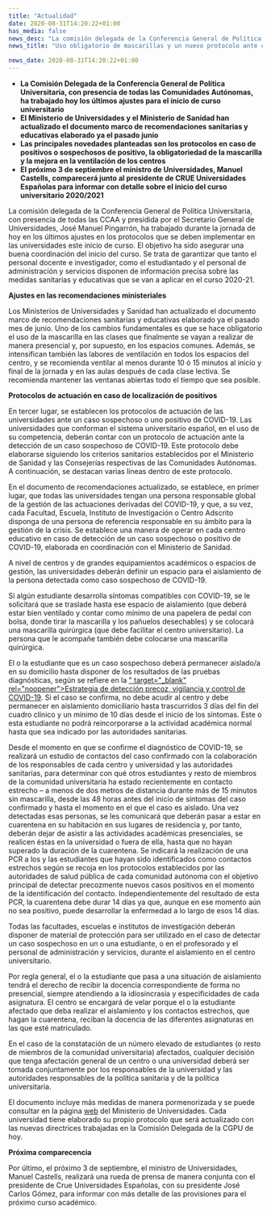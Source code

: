 ```yaml
---
title: "Actualidad"
date: 2020-08-31T14:20:22+01:00
has_media: false
news_desc: "La comisión delegada de la Conferencia General de Política Universitaria, con presencia de todas las CCAA y presidida por el Secretario General de Universidades, José Manuel Pingarrón, ha trabajado durante la jornada de hoy en los últimos ajustes en los protocolos que se deben implementar en las universidades este inicio de curso."
news_title: "Uso obligatorio de mascarillas y un nuevo protocolo ante casos positivos de COVID-19 para el nuevo curso universitario 2020/2021"

news_date: 2020-08-31T14:20:22+01:00
---
```

<ul>
<li><b>La Comisión Delegada de la Conferencia General de Política Universitaria, con presencia de todas las Comunidades Autónomas, ha trabajado hoy los últimos ajustes para el inicio de curso universitario</b></li>
<li><b>El Ministerio de Universidades y el Ministerio de Sanidad han actualizado el documento marco de recomendaciones sanitarias y educativas elaborado ya el pasado junio</b></li>
<li><b>Las principales novedades planteadas son los protocolos en caso de positivos o sospechosos de positivo, la obligatoriedad de la mascarilla y la mejora en la ventilación de los centros</b></li>
<li><b>El próximo 3 de septiembre el ministro de Universidades, Manuel Castells, comparecerá junto al presidente de CRUE Universidades Españolas para informar con detalle sobre el inicio del curso universitario 2020/2021</b></li>
</ul>
<p>La comisión delegada de la Conferencia General de Política Universitaria, con presencia de todas las CCAA y presidida por el Secretario General de Universidades, José Manuel Pingarrón, ha trabajado durante la jornada de hoy en los últimos ajustes en los protocolos que se deben implementar en las universidades este inicio de curso. El objetivo ha sido asegurar una buena coordinación del inicio del curso. Se trata de garantizar que tanto el personal docente e investigador, como el estudiantado y el personal de administración y servicios disponen de información precisa sobre las medidas sanitarias y educativas que se van a aplicar en el curso 2020-21.</p>
<p><b>Ajustes en las recomendaciones ministeriales</b></p>
<p>Los Ministerios de Universidades y Sanidad han actualizado el documento marco de recomendaciones sanitarias y educativas elaborado ya el pasado mes de junio. Uno de los cambios fundamentales es que se hace obligatorio el uso de la mascarilla en las clases que finalmente se vayan a realizar de manera presencial y, por supuesto, en los espacios comunes. Además, se intensifican también las labores de ventilación en todos los espacios del centro, y se recomienda ventilar al menos durante 10 ó 15 minutos al inicio y final de la jornada y en las aulas después de cada clase lectiva. Se recomienda mantener las ventanas abiertas todo el tiempo que sea posible.</p>
<p><b>Protocolos de actuación en caso de localización de positivos</b></p>
<p>En tercer lugar, se establecen los protocolos de actuación de las universidades ante un caso sospechoso o uno positivo de COVID-19. Las universidades que conforman el sistema universitario español, en el uso de su competencia, deberán contar con un protocolo de actuación ante la detección de un caso sospechoso de COVID-19. Este protocolo debe elaborarse siguiendo los criterios sanitarios establecidos por el Ministerio de Sanidad y las Consejerías respectivas de las Comunidades Autónomas. A continuación, se destacan varias líneas dentro de este protocolo.</p>
<p>En el documento de recomendaciones actualizado, se establece, en primer lugar, que todas las universidades tengan una persona responsable global de la gestión de las actuaciones derivadas del COVID-19, y que, a su vez, cada Facultad, Escuela, Instituto de Investigación o Centro Adscrito disponga de una persona de referencia responsable en su ámbito para la gestión de la crisis. Se establece una manera de operar en cada centro educativo en caso de detección de un caso sospechoso o positivo de COVID-19, elaborada en coordinación con el Ministerio de Sanidad.</p>
<p>A nivel de centros y de grandes equipamientos académicos o espacios de gestión, las universidades deberán definir un espacio para el aislamiento de la persona detectada como caso sospechoso de COVID-19.</p>
<p>Si algún estudiante desarrolla síntomas compatibles con COVID-19, se le solicitará que se traslade hasta ese espacio de aislamiento (que deberá estar bien ventilado y contar como mínimo de una papelera de pedal con bolsa, donde tirar la mascarilla y los pañuelos desechables) y se colocará una mascarilla quirúrgica (que debe facilitar el centro universitario). La persona que le acompañe también debe colocarse una mascarilla quirúrgica.</p>
<p>El o la estudiante que es un caso sospechoso deberá permanecer aislado/a en su domicilio hasta disponer de los resultados de las pruebas diagnósticas, según se refiere en la<span>&nbsp;</span><a title="Ir a 'Estrategia de detección precoz, vigilancia y control de COVID-19', en ventana nueva" href="https://www.universidades.gob.es/stfls/MICINN/Universidades/Ficheros/COVID19_estrategia_vigilancia_y_control_e_indicadores.</a><i class="fas fa-external-link-alt"></i>" target="_blank" rel="noopener">Estrategia de detección precoz, vigilancia y control de COVID-19</a>. Si el caso se confirma, no debe acudir al centro y debe permanecer en aislamiento domiciliario hasta trascurridos 3 días del fin del cuadro clínico y un mínimo de 10 días desde el inicio de los síntomas. Este o esta estudiante no podrá reincorporarse a la actividad académica normal hasta que sea indicado por las autoridades sanitarias.</p>
<p>Desde el momento en que se confirme el diagnóstico de COVID-19, se realizará un estudio de contactos del caso confirmado con la colaboración de los responsables de cada centro y universidad y las autoridades sanitarias, para determinar con qué otros estudiantes y resto de miembros de la comunidad universitaria ha estado recientemente en contacto estrecho &ndash; a menos de dos metros de distancia durante más de 15 minutos sin mascarilla, desde las 48 horas antes del inicio de síntomas del caso confirmado y hasta el momento en el que el caso es aislado. Una vez detectadas esas personas, se les comunicará que deberán pasar a estar en cuarentena en su habitación en sus lugares de residencia y, por tanto, deberán dejar de asistir a las actividades académicas presenciales, se realicen éstas en la universidad o fuera de ella, hasta que no hayan superado la duración de la cuarentena. Se indicará la realización de una PCR a los y las estudiantes que hayan sido identificados como contactos estrechos según se recoja en los protocolos establecidos por las autoridades de salud pública de cada comunidad autónoma con el objetivo principal de detectar precozmente nuevos casos positivos en el momento de la identificación del contacto. Independientemente del resultado de esta PCR, la cuarentena debe durar 14 días ya que, aunque en ese momento aún no sea positivo, puede desarrollar la enfermedad a lo largo de esos 14 días.</p>
<p>Todas las facultades, escuelas e institutos de investigación deberán disponer de material de protección para ser utilizado en el caso de detectar un caso sospechoso en un o una estudiante, o en el profesorado y el personal de administración y servicios, durante el aislamiento en el centro universitario.</p>
<p>Por regla general, el o la estudiante que pasa a una situación de aislamiento tendrá el derecho de recibir la docencia correspondiente de forma no presencial, siempre atendiendo a la idiosincrasia y especificidades de cada asignatura. El centro se encargará de velar porque el o la estudiante afectado que deba realizar el aislamiento y los contactos estrechos, que hagan la cuarentena, reciban la docencia de las diferentes asignaturas en las que esté matriculado.</p>
<p>En el caso de la constatación de un número elevado de estudiantes (o resto de miembros de la comunidad universitaria) afectados, cualquier decisión que tenga afectación general de un centro o una universidad deberá ser tomada conjuntamente por los responsables de la universidad y las autoridades responsables de la política sanitaria y de la política universitaria.</p>
<p>El documento incluye más medidas de manera pormenorizada y se puede consultar en la página<span>&nbsp;</span><a title="Universidades y COVID-19" href="https://www.universidades.gob.es/portal/site/MICINN/menuitem.8ce192e94ba842bea3bc811001432ea0/?vgnextoid=90a7653022801710VgnVCM1000001d04140aRCRD&amp;vgnextchannel=ace15fbb878f0710VgnVCM1000001d04140aRCRD">web</a><span>&nbsp;</span>del Ministerio de Universidades. Cada universidad tiene elaborado su propio protocolo que será actualizado con las nuevas directrices trabajadas en la Comisión Delegada de la CGPU de hoy.</p>
<p><b>Próxima comparecencia</b></p>
<p>Por último, el próximo 3 de septiembre, el ministro de Universidades, Manuel Castells, realizará una rueda de prensa de manera conjunta con el presidente de Crue Universidades Españolas, con su presidente José Carlos Gómez, para informar con más detalle de las provisiones para el próximo curso académico.</p>